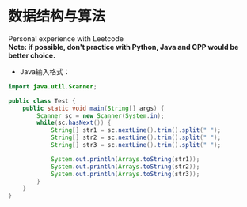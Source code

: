 # 数据结构与算法
 Personal experience with Leetcode  
 **Note: if possible, don't practice with Python, Java and CPP would be better choice.**

+ Java输入格式：
```Java
import java.util.Scanner;

public class Test {
	public static void main(String[] args) {
		Scanner sc = new Scanner(System.in);
		while(sc.hasNext()) {
			String[] str1 = sc.nextLine().trim().split(" ");
			String[] str2 = sc.nextLine().trim().split(" ");
			String[] str3 = sc.nextLine().trim().split(" ");

			System.out.println(Arrays.toString(str1));
			System.out.println(Arrays.toString(str2));
			System.out.println(Arrays.toString(str3));
		}
	}
}
```
